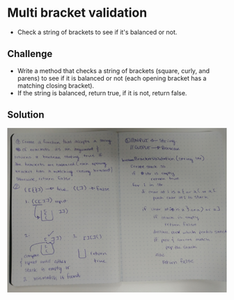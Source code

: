 # Multi bracket validation

- Check a string of brackets to see if it's balanced or not.

## Challenge

- Write a method that checks a string of brackets (square, curly, and parens) to see if it is balanced or not (each opening bracket has a matching closing bracket).
- If the string is balanced, return true, if it is not, return false.

## Solution

![](assets/multi-bracket-validation.jpg)